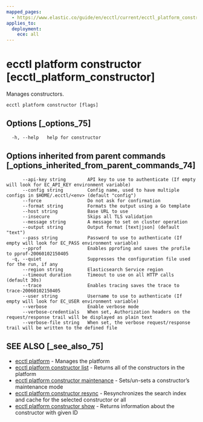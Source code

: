 ```yaml
---
mapped_pages:
  - https://www.elastic.co/guide/en/ecctl/current/ecctl_platform_constructor.html
applies_to:
  deployment:
    ece: all
---
```


# ecctl platform constructor [ecctl_platform_constructor]

Manages constructors.

```
ecctl platform constructor [flags]
```


## Options [_options_75]

```
  -h, --help   help for constructor
```


## Options inherited from parent commands [_options_inherited_from_parent_commands_74]

```
      --api-key string        API key to use to authenticate (If empty will look for EC_API_KEY environment variable)
      --config string         Config name, used to have multiple configs in $HOME/.ecctl/<env> (default "config")
      --force                 Do not ask for confirmation
      --format string         Formats the output using a Go template
      --host string           Base URL to use
      --insecure              Skips all TLS validation
      --message string        A message to set on cluster operation
      --output string         Output format [text|json] (default "text")
      --pass string           Password to use to authenticate (If empty will look for EC_PASS environment variable)
      --pprof                 Enables pprofing and saves the profile to pprof-20060102150405
  -q, --quiet                 Suppresses the configuration file used for the run, if any
      --region string         Elasticsearch Service region
      --timeout duration      Timeout to use on all HTTP calls (default 30s)
      --trace                 Enables tracing saves the trace to trace-20060102150405
      --user string           Username to use to authenticate (If empty will look for EC_USER environment variable)
      --verbose               Enable verbose mode
      --verbose-credentials   When set, Authorization headers on the request/response trail will be displayed as plain text
      --verbose-file string   When set, the verbose request/response trail will be written to the defined file
```


## SEE ALSO [_see_also_75]

* [ecctl platform](/reference/ecctl_platform.md) - Manages the platform
* [ecctl platform constructor list](/reference/ecctl_platform_constructor_list.md) - Returns all of the constructors in the platform
* [ecctl platform constructor maintenance](/reference/ecctl_platform_constructor_maintenance.md) - Sets/un-sets a constructor’s maintenance mode
* [ecctl platform constructor resync](/reference/ecctl_platform_constructor_resync.md) - Resynchronizes the search index and cache for the selected constructor or all
* [ecctl platform constructor show](/reference/ecctl_platform_constructor_show.md) - Returns information about the constructor with given ID

